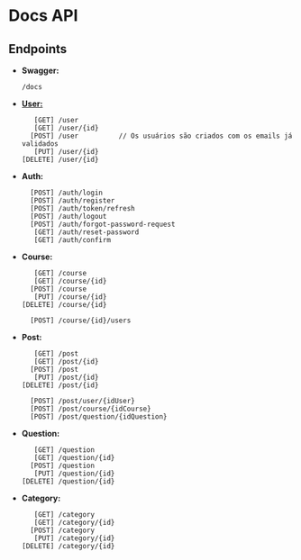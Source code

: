 #  Docs API

##  Endpoints

- **Swagger:**
  
      /docs

- [**User:**](./User.md)
  
         [GET] /user  
         [GET] /user/{id}  
        [POST] /user          // Os usuários são criados com os emails já validados
         [PUT] /user/{id}  
      [DELETE] /user/{id}  

- **Auth:**
  
        [POST] /auth/login  
        [POST] /auth/register  
        [POST] /auth/token/refresh  
        [POST] /auth/logout  
        [POST] /auth/forgot-password-request
         [GET] /auth/reset-password  
         [GET] /auth/confirm  

- **Course:**  

         [GET] /course  
         [GET] /course/{id}  
        [POST] /course  
         [PUT] /course/{id}  
      [DELETE] /course/{id}  

        [POST] /course/{id}/users  

- **Post:**  

         [GET] /post  
         [GET] /post/{id}  
        [POST] /post  
         [PUT] /post/{id}  
      [DELETE] /post/{id}  

        [POST] /post/user/{idUser}  
        [POST] /post/course/{idCourse}  
        [POST] /post/question/{idQuestion}  

- **Question:**  

         [GET] /question    
         [GET] /question/{id}  
        [POST] /question  
         [PUT] /question/{id}  
      [DELETE] /question/{id}  

- **Category:**  

         [GET] /category  
         [GET] /category/{id}  
        [POST] /category  
         [PUT] /category/{id}  
      [DELETE] /category/{id} 
